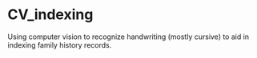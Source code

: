 # CV_indexing
Using computer vision to recognize handwriting (mostly cursive) to aid in indexing family history records.
